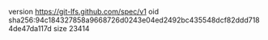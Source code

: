 version https://git-lfs.github.com/spec/v1
oid sha256:94c184327858a9668726d0243e04ed2492bc435548dcf82ddd7184de47da117d
size 23414
